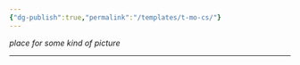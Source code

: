 ```yaml
---
{"dg-publish":true,"permalink":"/templates/t-mo-cs/"}
---
```


*place for some kind of picture*
****
